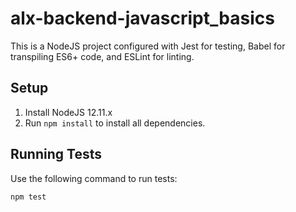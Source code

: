 # alx-backend-javascript_basics

This is a NodeJS project configured with Jest for testing, Babel for transpiling ES6+ code, and ESLint for linting.

## Setup

1. Install NodeJS 12.11.x
2. Run `npm install` to install all dependencies.

## Running Tests

Use the following command to run tests:

```sh
npm test
